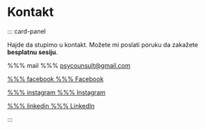 # Kontakt

::: card-panel

Hajde da stupimo u kontakt. Možete mi poslati poruku da zakažete **besplatnu sesiju**.

%%% mail %%% psycounsult@gmail.com

[%%% facebook %%% Facebook](https://www.facebook.com/people/Counseling-and-mental-health-PSY/61564066372532/)

[%%% instagram %%% Instagram](https://www.instagram.com/psy.counseling.mental.health/)

[%%% linkedin %%% LinkedIn](https://www.linkedin.com/in/teodora-counseling-28393a328)

:::